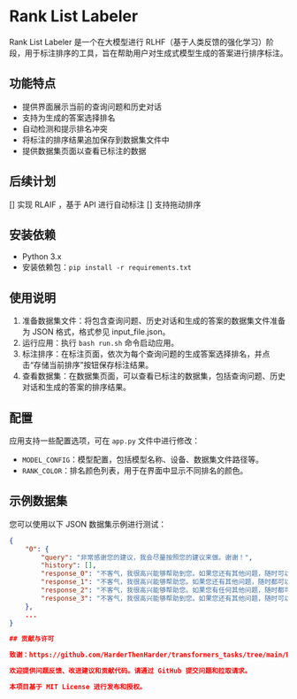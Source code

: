 # Rank List Labeler

Rank List Labeler 是一个在大模型进行 RLHF（基于人类反馈的强化学习）阶段，用于标注排序的工具，旨在帮助用户对生成式模型生成的答案进行排序标注。

## 功能特点
- 提供界面展示当前的查询问题和历史对话
- 支持为生成的答案选择排名
- 自动检测和提示排名冲突
- 将标注的排序结果追加保存到数据集文件中
- 提供数据集页面以查看已标注的数据

## 后续计划

[] 实现 RLAIF ，基于 API 进行自动标注
[] 支持拖动排序

## 安装依赖
- Python 3.x
- 安装依赖包：`pip install -r requirements.txt`

## 使用说明
1. 准备数据集文件：将包含查询问题、历史对话和生成的答案的数据集文件准备为 JSON 格式，格式参见 input_file.json。
2. 运行应用：执行 `bash run.sh` 命令启动应用。
3. 标注排序：在标注页面，依次为每个查询问题的生成答案选择排名，并点击“存储当前排序”按钮保存标注结果。
4. 查看数据集：在数据集页面，可以查看已标注的数据集，包括查询问题、历史对话和生成的答案的排序结果。

## 配置
应用支持一些配置选项，可在 `app.py` 文件中进行修改：
- `MODEL_CONFIG`：模型配置，包括模型名称、设备、数据集文件路径等。
- `RANK_COLOR`：排名颜色列表，用于在界面中显示不同排名的颜色。

## 示例数据集
您可以使用以下 JSON 数据集示例进行测试：
```json
{
    "0": {
        "query": "非常感谢您的建议，我会尽量按照您的建议来做。谢谢！",
        "history": [],
        "response_0": "不客气，我很高兴能够帮助到您。如果您还有其他问题，随时可以向我咨询。祝您好运！",
        "response_1": "不客气，我很高兴能够帮助您。如果您还有其他问题，随时都可以向我咨询。祝您好运！",
        "response_2": "不客气，我很高兴能够帮助您。如果您有任何其他问题，随时都可以向我咨询。祝您好运！",
        "response_3": "不客气，我很高兴能够帮助到您。如果您还有其他问题，随时可以向我咨询。祝您好运！"
    },
    ...
}

## 贡献与许可

致谢：https://github.com/HarderThenHarder/transformers_tasks/tree/main/RLHF

欢迎提供问题反馈、改进建议和贡献代码。请通过 GitHub 提交问题和拉取请求。

本项目基于 MIT License 进行发布和授权。